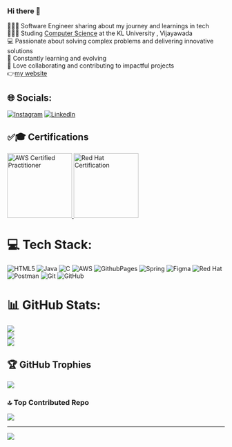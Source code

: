 ### Hi there 👋
👩🏻‍💻 Software Engineer sharing about my journey and learnings in tech</br>
👩🏻‍🎓 Studing [Computer Science](https://www.linkedin.com/in/tata-pradeep-51b911226/
) at the KL University , Vijayawada</br>
💻 Passionate about solving complex problems and delivering innovative solutions</br>
🌱 Constantly learning and evolving</br>
🤝 Love collaborating and contributing to impactful projects</br>
👉[my website](https://pradeep-tata-0411.netlify.app/)


## 🌐 Socials:
[![Instagram](https://img.shields.io/badge/Instagram-%23E4405F.svg?logo=Instagram&logoColor=white)](https://instagram.com/prad__eep__0411) [![LinkedIn](https://img.shields.io/badge/LinkedIn-%230077B5.svg?logo=linkedin&logoColor=white)](https://linkedin.com/in/https://www.linkedin.com/in/tata-pradeep-51b911226/) 

## ✅🎓 Certifications
<a href="https://www.credly.com/badges/409e43f7-3066-435f-bdfbe836ab7ea580/public_url" target="_blank">
    <img src="https://github.com/Pradeeptata0411/Pradeeptata0411/assets/109360049/18018d77-8442-4578-b100-1eedfb3f8a98" alt="AWS Certified Practitioner" style="width: 150px; height: 150px;">
</a>



<a href="https://www.credly.com/badges/debeed4c-bfe5-4851-a71b-5d804df81c04/public_url" target="_blank">
    <img src="https://github.com/Pradeeptata0411/Pradeeptata0411/assets/109360049/5360e49e-0a16-45c9-9cf5-4dfc96c7f0f3" alt="Red Hat Certification" style="width: 150px; height: 150px;">
</a>


# 💻 Tech Stack:
![HTML5](https://img.shields.io/badge/html5-%23E34F26.svg?style=for-the-badge&logo=html5&logoColor=white) ![Java](https://img.shields.io/badge/java-%23ED8B00.svg?style=for-the-badge&logo=openjdk&logoColor=white) ![C](https://img.shields.io/badge/c-%2300599C.svg?style=for-the-badge&logo=c&logoColor=white) ![AWS](https://img.shields.io/badge/AWS-%23FF9900.svg?style=for-the-badge&logo=amazon-aws&logoColor=white) ![GithubPages](https://img.shields.io/badge/github%20pages-121013?style=for-the-badge&logo=github&logoColor=white) ![Spring](https://img.shields.io/badge/spring-%236DB33F.svg?style=for-the-badge&logo=spring&logoColor=white) ![Figma](https://img.shields.io/badge/figma-%23F24E1E.svg?style=for-the-badge&logo=figma&logoColor=white) ![Red Hat](https://img.shields.io/badge/Red%20Hat-EE0000?style=for-the-badge&logo=redhat&logoColor=white) ![Postman](https://img.shields.io/badge/Postman-FF6C37?style=for-the-badge&logo=postman&logoColor=white) ![Git](https://img.shields.io/badge/git-%23F05033.svg?style=for-the-badge&logo=git&logoColor=white) ![GitHub](https://img.shields.io/badge/github-%23121011.svg?style=for-the-badge&logo=github&logoColor=white)
# 📊 GitHub Stats:
![](https://github-readme-stats.vercel.app/api?username=Pradeeptata0411&theme=dark&hide_border=false&include_all_commits=true&count_private=true)<br/>
![](https://github-readme-streak-stats.herokuapp.com/?user=Pradeeptata0411&theme=dark&hide_border=false)<br/>
![](https://github-readme-stats.vercel.app/api/top-langs/?username=Pradeeptata0411&theme=dark&hide_border=false&include_all_commits=true&count_private=true&layout=compact)

## 🏆 GitHub Trophies
![](https://github-profile-trophy.vercel.app/?username=Pradeeptata0411&theme=radical&no-frame=false&no-bg=false&margin-w=4)

### 🔝 Top Contributed Repo
![](https://github-contributor-stats.vercel.app/api?username=Pradeeptata0411&limit=5&theme=dark&combine_all_yearly_contributions=true)

---
[![](https://visitcount.itsvg.in/api?id=Pradeeptata0411&label=Profile%20Views&color=0&icon=5&pretty=false)](https://visitcount.itsvg.in)

<!-- Proudly created with GPRM ( https://gprm.itsvg.in ) -->

<!-- Proudly created with GPRM ( https://gprm.itsvg.in ) -->

<!--
**Pradeeptata0411/Pradeeptata0411** is a ✨ _special_ ✨ repository because its `README.md` (this file) appears on your GitHub profile.

Here are some ideas to get you started:

- 🔭 I’m currently working on ...
- 🌱 I’m currently learning ...
- 👯 I’m looking to collaborate on ...
- 🤔 I’m looking for help with ...
- 💬 Ask me about ...
- 📫 How to reach me: ...
- 😄 Pronouns: ...
- ⚡ Fun fact: ...
-->
